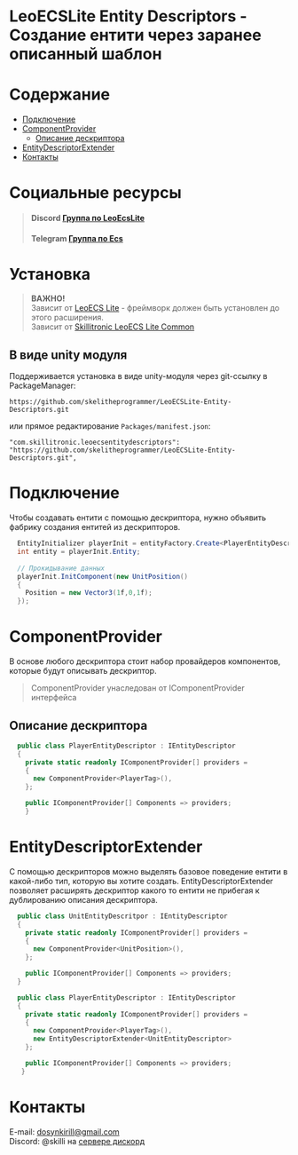 # LeoECSLite Entity Descriptors - Создание ентити через заранее описанный шаблон
# Содержание
* [Подключение](#Подключение)
* [ComponentProvider](#ComponentProvider)
  * [Описание дескриптора](#Описание-дескриптора)
* [EntityDescriptorExtender](#EntityDescriptorExtender)
* [Контакты](#Контакты)


# Социальные ресурсы
> #### Discord [Группа по LeoEcsLite](https://discord.gg/5GZVde6)
> #### Telegram [Группа по Ecs](https://t.me/ecschat)

# Установка
> **ВАЖНО!**
> <br> Зависит от [LeoECS Lite](https://github.com/Leopotam/ecslite) - фреймворк должен быть установлен до этого расширения.
> <br> Зависит от [Skillitronic LeoECS Lite Common](https://github.com/skelitheprogrammer/Skillitronic-LeoECSLite-Common)

## В виде unity модуля
Поддерживается установка в виде unity-модуля через git-ссылку в PackageManager:
```
https://github.com/skelitheprogrammer/LeoECSLite-Entity-Descriptors.git
```
или прямое редактирование `Packages/manifest.json`:
```
"com.skillitronic.leoecsentitydescriptors": "https://github.com/skelitheprogrammer/LeoECSLite-Entity-Descriptors.git",
```

# Подключение
Чтобы создавать ентити с помощью дескриптора, нужно объявить фабрику создания ентитей из дескрипторов.

```c#
  EntityInitializer playerInit = entityFactory.Create<PlayerEntityDescriptor>(world: world); // ref struct позволяющий настраивать данные компонентов
  int entity = playerInit.Entity;
  
  // Прокидывание данных
  playerInit.InitComponent(new UnitPosition()
  {
    Position = new Vector3(1f,0,1f);
  });
```

# ComponentProvider 
В основе любого дескриптора стоит набор провайдеров компонентов, которые будут описывать дескриптор.
>ComponentProvider унаследован от IComponentProvider интерфейса
## Описание дескриптора
```c#
  public class PlayerEntityDescriptor : IEntityDescriptor
  {
    private static readonly IComponentProvider[] providers =
    {
      new ComponentProvider<PlayerTag>(),
    };

    public IComponentProvider[] Components => providers;
    }
```
# EntityDescriptorExtender
С помощью дескрипторов можно выделять базовое поведение ентити в какой-либо тип, которую вы хотите создать. EntityDescriptorExtender позволяет расширять дескриптор какого то ентити не прибегая к дублированию описания дескриптора.
```c#
  public class UnitEntityDescritpor : IEntityDescriptor
  {
    private static readonly IComponentProvider[] providers =
    {
      new ComponentProvider<UnitPosition>(),
    };

    public IComponentProvider[] Components => providers;
  }

  public class PlayerEntityDescriptor : IEntityDescriptor
  {
    private static readonly IComponentProvider[] providers =
    {
      new ComponentProvider<PlayerTag>(),
      new EntityDescriptorExtender<UnitEntityDescriptor>
    };

    public IComponentProvider[] Components => providers;
   }
```

# Контакты
E-mail: dosynkirill@gmail.com </br>
Discord: @skilli на [сервере дискорд](#Социальные-ресурсы)
